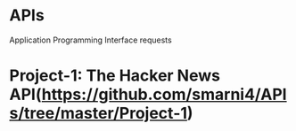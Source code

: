 # APIs
Application Programming Interface requests

# Project-1: The Hacker News API(https://github.com/smarni4/APIs/tree/master/Project-1)
